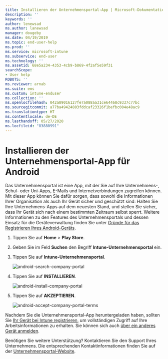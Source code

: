 ```yaml
---
title: Installieren der Unternehmensportal-App | Microsoft-Dokumentation
description: ''
keywords: ''
author: lenewsad
ms.author: lanewsad
manager: dougeby
ms.date: 04/19/2019
ms.topic: end-user-help
ms.prod: ''
ms.service: microsoft-intune
ms.subservice: end-user
ms.technology: ''
ms.assetid: 68e5a234-4353-4cb9-b869-4f2af5e59f31
searchScope:
- User help
ROBOTS: ''
ms.reviewer: arnab
ms.suite: ems
ms.custom: intune-enduser
ms.collection: ''
ms.openlocfilehash: 042a89016127fe7a088aa31ce64468c9337c77bc
ms.sourcegitcommit: a77ba49424803fddcaf23326f1befbc004e48ac9
ms.translationtype: HT
ms.contentlocale: de-DE
ms.lasthandoff: 05/27/2020
ms.locfileid: "83880991"
---
```

# <a name="install-the-company-portal-app-for-android"></a>Installieren der Unternehmensportal-App für Android

Das Unternehmensportal ist eine App, mit der Sie auf Ihre Unternehmens-, Schul- oder Uni-Apps, E-Mails und Internetverbindungen zugreifen können. Mit dieser App können Sie dafür sorgen, dass sowohl die Informationen Ihrer Organisation als auch Ihr Gerät sicher und geschützt sind: Halten Sie Ihre Unternehmens-Apps auf dem neuesten Stand, und stellen Sie sicher, dass Ihr Gerät sich nach einem bestimmten Zeitraum selbst sperrt. Weitere Informationen zu den Features des Unternehmensportals und dessen Einsatz für die Geräteverwaltung finden Sie unter [Gründe für das Registrieren Ihres Android-Geräts](why-enroll-android-device.md).  

1. Tippen Sie auf **Home** > **Play Store**.

2. Geben Sie im Feld **Suchen** den Begriff **Intune-Unternehmensportal** ein.  

3. Tippen Sie auf **Intune-Unternehmensportal**.

    ![android-search-company-portal](./media/and-cpinstall-1-search-cp.png)

4. Tippen Sie auf **INSTALLIEREN**.

    ![android-install-company-portal](./media/and-cpinstall-2-install.png)

5. Tippen Sie auf **AKZEPTIEREN**.

    ![android-accept-company-portal-terms](./media/and-cpinstall-3-cp-accept.png)

Nachdem Sie die Unternehmensportal-App heruntergeladen haben, sollten Sie [Ihr Gerät bei Intune registrieren](enroll-device-android-company-portal.md), um vollständigen Zugriff auf Ihre Arbeitsinformationen zu erhalten. Sie können sich auch [über ein anderes Gerät anmelden](https://docs.microsoft.com/mem/intune/user-help/sign-in-to-the-company-portal#sign-in-from-another-device).  

Benötigen Sie weitere Unterstützung? Kontaktieren Sie den Support Ihres Unternehmens. Die entsprechenden Kontaktinformationen finden Sie auf der [Unternehmensportal-Website](https://go.microsoft.com/fwlink/?linkid=2010980).
